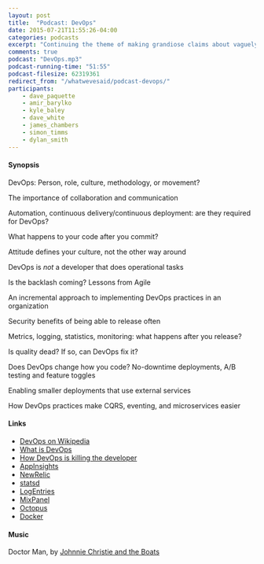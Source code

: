 ```yaml
---
layout: post
title:  "Podcast: DevOps"
date: 2015-07-21T11:55:26-04:00
categories: podcasts
excerpt: "Continuing the theme of making grandiose claims about vaguely defined terms, the Western Devs take on the Rise of DevOps"
comments: true
podcast: "DevOps.mp3"
podcast-running-time: "51:55"
podcast-filesize: 62319361
redirect_from: "/whatwevesaid/podcast-devops/"
participants:
    - dave_paquette
    - amir_barylko
    - kyle_baley
    - dave_white
    - james_chambers
    - simon_timms
    - dylan_smith
---
```


#### Synopsis

DevOps: Person, role, culture, methodology, or movement?

The importance of collaboration and communication

Automation, continuous delivery/continuous deployment: are they required for DevOps?

What happens to your code after you commit?

Attitude defines your culture, not the other way around

DevOps is *not* a developer that does operational tasks

Is the backlash coming? Lessons from Agile

An incremental approach to implementing DevOps practices in an organization

Security benefits of being able to release often

Metrics, logging, statistics, monitoring: what happens after you release?

Is quality dead? If so, can DevOps fix it?

Does DevOps change how you code? No-downtime deployments, A/B testing and feature toggles

Enabling smaller deployments that use external services

How DevOps practices make CQRS, eventing, and microservices easier

#### Links

* [DevOps on Wikipedia](https://en.wikipedia.org/wiki/DevOps)
* [What is DevOps](http://theagileadmin.com/what-is-devops/)
* [How DevOps is killing the developer](https://jeffknupp.com/blog/2014/04/15/how-devops-is-killing-the-developer/)
* [AppInsights](https://azure.microsoft.com/en-us/documentation/articles/app-insights-get-started/)
* [NewRelic](http://newrelic.com/)
* [statsd](https://github.com/etsy/statsd)
* [LogEntries](https://logentries.com/)
* [MixPanel](https://mixpanel.com/)
* [Octopus](https://octopusdeploy.com/)
* [Docker](https://www.docker.com/)

#### Music

Doctor Man, by [Johnnie Christie and the Boats](https://www.youtube.com/user/jwcchristie)
